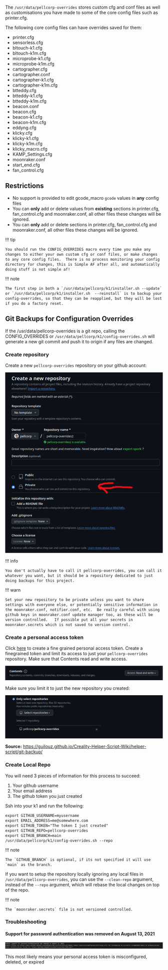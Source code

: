 The `/usr/data/pellcorp-overrides` stores custom cfg and conf files as well as customisations you have made to some of the core config files such as printer.cfg.  

The following core config files can have overrides saved for them: 

- printer.cfg
- sensorless.cfg
- bltouch-k1.cfg
- bltouch-k1m.cfg
- microprobe-k1.cfg
- microprobe-k1m.cfg
- cartographer.cfg
- cartographer.conf
- cartographer-k1.cfg
- cartographer-k1m.cfg
- btteddy.cfg
- btteddy-k1.cfg
- btteddy-k1m.cfg
- beacon.conf
- beacon.cfg
- beacon-k1.cfg
- beacon-k1m.cfg
- eddyng.cfg
- klicky.cfg
- klicky-k1.cfg
- klicky-k1m.cfg
- klicky_macro.cfg
- KAMP_Settings.cfg
- moonraker.conf
- start_end.cfg
- fan_control.cfg

## Restrictions

- No support is provided to edit gcode_macro `gcode` values in **any** config files
- You can **only** add or delete values from **existing** sections in printer.cfg, fan_control.cfg and moonraker.conf, all other files these changes will be ignored.
- You can **only** add or delete sections in printer.cfg, fan_control.cfg and moonraker.conf, all other files these changes will be ignored.

!!! tip

    You should run the CONFIG_OVERRIDES macro every time you make any changes to either your own custom cfg or conf files, or make changes to any core config files.  There is no process monitoring your config directory for changes, this is Simple AF after all, and automatically doing stuff is not simple af!

!!! note

    The first step in both a `/usr/data/pellcorp/k1/installer.sh --update` or `/usr/data/pellcorp/k1/installer.sh  --reinstall` is to backup your config-overrides, so that they can be reapplied, but they will be lost if you do a factory reset.

## Git Backups for Configuration Overrides

If the /usr/data/pellcorp-overrides is a git repo, calling the CONFIG_OVERRIDES or `/usr/data/pellcorp/k1/config-overrides.sh` will generate a new git commit and push it to origin if any files are changed.

### Create repository

Create a new `pellcorp-overrides` repository on your github account:

![image](assets/images/git_backup_new_repo.png)

!!! info

    You don't actually have to call it pellcorp-overrides, you can call it whatever you want, but it should be a repository dedicated to just doing backups for this project.

!!! warn

    Set your new repository to be private unless you want to share settings with everyone else, or potentially sensitive information in the moonraker.conf, notifier.conf, etc.  Be really careful with using github keys in moonraker.conf update manager too, as these will be version controlled.   If possible put all your secrets in moonraker.secrets which is not saved to version control.

### Create a personal access token

Click [here](https://github.com/settings/tokens?type=beta) to create a fine grained personal access token.  Create a finegrained token and limit its access to just your `pellcorp-overrides` repository.   Make sure that Contents read and write access.

![image](assets/images/git_backup_contents.png)

Make sure you limit it to just the new repository you created:

![image](assets/images/git_backup_select_repo.png)

**Source:** <https://guilouz.github.io/Creality-Helper-Script-Wiki/helper-script/git-backup/>

### Create Local Repo

You will need 3 pieces of information for this process to succeed:

1. Your github username
2. Your email address
3. The github token you just created

Ssh into your k1 and run the following:

```
export GITHUB_USERNAME=myusername
export EMAIL_ADDRESS=me@somewhere.com
export GITHUB_TOKEN="The token I just created"
export GITHUB_REPO=pellcorp-overrides
export GITHUB_BRANCH=main
/usr/data/pellcorp/k1/config-overrides.sh --repo
```

!!! note

    The `GITHUB_BRANCH` is optional, if its not specified it will use `main` as the branch.

If you want to setup the repository locally ignoring any local files in `/usr/data/pellcorp-overrides`, you can use the `--clean-repo` argument, instead of the `--repo` argument, which will rebase the local changes on top of the repo.

!!! note

    The `moonraker.secrets` file is not versioned controlled.

### Troubleshooting

#### Support for password authentication was removed on August 13, 2021

![image](assets/images/git_backups_expired_token.png)

This most likely means your personal access token is misconfigured, deleted, or expired
